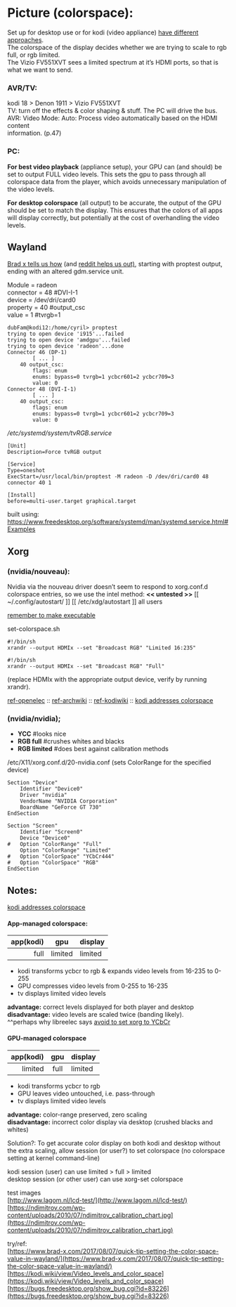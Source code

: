 # Picture (colorspace):

Set up for desktop use or for kodi (video appliance) [have different approaches](https://docs.google.com/document/d/1jG_KH6GXcyeO6PD1BOyckej9w6nhdVJnliWQqq2zDAY/edit#heading=h.graxpyv5qy37).  
The colorspace of the display decides whether we are trying to scale to rgb full, or rgb limited.  
The Vizio FV551XVT sees a limited spectrum at it’s HDMI ports, so that is what we want to send.

### AVR/TV:
kodi 18 > Denon 1911 > Vizio FV551XVT  
TV: turn off the effects & color shaping & stuff. The PC will drive the bus.  
AVR: Video Mode: Auto: Process video automatically based on the HDMI content  
information. (p.47)  

### PC:
**For best video playback** (appliance setup), your GPU can (and should) be set to output FULL video levels. This sets the gpu to pass through all colorspace data from the player, which avoids unnecessary manipulation of the video levels.

**For desktop colorspace** (all output) to be accurate, the output of the GPU should be set to match the display. This ensures that the colors of all apps will display correctly, but potentially at the cost of overhandling the video levels.

## Wayland
[Brad x tells us how](https://www.brad-x.com/2017/08/07/quick-tip-setting-the-color-space-value-in-wayland/) (and [reddit helps us out)](https://www.reddit.com/r/linuxquestions/comments/aj7ojy/has_anyone_successfully_enabled_full_rgb_range_on/elemn0b/), starting with proptest output, ending with an altered gdm.service unit.

Module = radeon  
connector = 48 #DVI-I-1  
device = /dev/dri/card0  
property = 40 #output_csc  
value = 1 #tvrgb=1  

```
dubFam@kodi12:/home/cyril> proptest
trying to open device 'i915'...failed
trying to open device 'amdgpu'...failed
trying to open device 'radeon'...done
Connector 46 (DP-1)
		[ ... ]
	40 output_csc:
		flags: enum
		enums: bypass=0 tvrgb=1 ycbcr601=2 ycbcr709=3
		value: 0
Connector 48 (DVI-I-1)
		[ ... ]
	40 output_csc:
		flags: enum
		enums: bypass=0 tvrgb=1 ycbcr601=2 ycbcr709=3
		value: 0
```
_/etc/systemd/system/tvRGB.service_
```
[Unit]
Description=Force tvRGB output

[Service]
Type=oneshot
ExecStart=/usr/local/bin/proptest -M radeon -D /dev/dri/card0 48 connector 40 1

[Install]
before=multi-user.target graphical.target
```
built using: https://www.freedesktop.org/software/systemd/man/systemd.service.html#Examples

## Xorg
### (nvidia/nouveau):
Nvidia via the nouveau driver doesn’t seem to respond to xorg.conf.d colorspace entries, so we use the intel method: **<< untested >>**
[[ ~/.config/autostart/ ]]
[[ /etc/xdg/autostart ]] all users

[remember to make executable](https://debian-administration.org/article/50/Running_applications_automatically_when_X_starts)

set-colorspace.sh
```
#!/bin/sh
xrandr --output HDMIx --set "Broadcast RGB" "Limited 16:235"
```
```
#!/bin/sh  
xrandr --output HDMIx --set "Broadcast RGB" "Full"
```
(replace HDMIx with the appropriate output device, verify by running xrandr).

[ref-openelec](https://openelec.tv/documentation/configuration/configuring-a-custom-xorg-conf#color-space-2) :: [ref-archwiki](https://wiki.archlinux.org/index.php/Intel_graphics#Weathered_colors_.28color_range_problem.29) :: [ref-kodiwiki](https://kodi.wiki/view/Video_levels_and_color_space#Changing_Video_Level_Settings) :: [kodi addresses colorspace](https://docs.google.com/document/d/1jG_KH6GXcyeO6PD1BOyckej9w6nhdVJnliWQqq2zDAY/edit#heading=h.8fmuuqmn0u01)

### (nvidia/nvidia);

-   **YCC** #looks nice
-   **RGB full** #crushes whites and blacks
-   **RGB limited** #does best against calibration methods

/etc/X11/xorg.conf.d/20-nvidia.conf (sets ColorRange for the specified device)  
```
Section "Device"
	Identifier "Device0"
	Driver "nvidia"
	VendorName "NVIDIA Corporation"
	BoardName "GeForce GT 730"
EndSection

Section "Screen"
	Identifier "Screen0"
	Device "Device0"
#	Option "ColorRange" "Full"
	Option "ColorRange" "Limited"
#	Option "ColorSpace" "YCbCr444"
#	Option "ColorSpace" "RGB"
EndSection
```
## Notes:
[kodi addresses colorspace](https://kodi.wiki/view/Video_levels_and_color_space#Notable_Occurrences)

#### App-managed colorspace:

app(kodi)	| gpu	| display
--: | :--: | :--
full	|	limited	| limited  

-   kodi transforms ycbcr to rgb & expands video levels from 16-235 to 0-255
-   GPU compresses video levels from 0-255 to 16-235
-   tv displays limited video levels

**advantage:** correct levels displayed for both player and desktop  
**disadvantage:** video levels are scaled twice (banding likely).  
^^perhaps why libreelec says [avoid to set xorg to YCbCr](https://openelec.tv/documentation/configuration/configuring-a-custom-xorg-conf#color-space)  

#### GPU-managed colorspace

app(kodi)	| gpu	| display
--: | :--: | :--
limited	| full	| limited

-   kodi transforms ycbcr to rgb
-   GPU leaves video untouched, i.e. pass-through
-   tv displays limited video levels

**advantage:** color-range preserved, zero scaling  
**disadvantage:** incorrect color display via desktop (crushed blacks and whites)  

Solution?: To get accurate color display on both kodi and desktop without the extra scaling, allow session (or user?) to set colorspace (no colorspace setting at kernel command-line)  

kodi session (user) can use limited > full > limited  
desktop session (or other user) can use xorg-set colorspace  

test images  
[http://www.lagom.nl/lcd-test/](http://www.lagom.nl/lcd-test/)
[https://ndimitrov.com/wp-content/uploads/2010/07/ndimitrov_calibration_chart.jpg](https://ndimitrov.com/wp-content/uploads/2010/07/ndimitrov_calibration_chart.jpg)  

try/ref:  
[https://www.brad-x.com/2017/08/07/quick-tip-setting-the-color-space-value-in-wayland/](https://www.brad-x.com/2017/08/07/quick-tip-setting-the-color-space-value-in-wayland/)  
[https://kodi.wiki/view/Video_levels_and_color_space](https://kodi.wiki/view/Video_levels_and_color_space)  
[https://bugs.freedesktop.org/show_bug.cgi?id=83226](https://bugs.freedesktop.org/show_bug.cgi?id=83226)  

